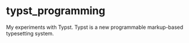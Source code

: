 # typst_programming
My experiments with Typst. Typst is a new programmable markup-based typesetting system.
